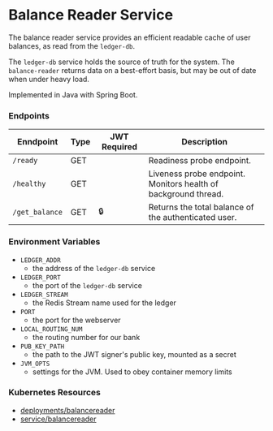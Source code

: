 # Balance Reader Service

The balance reader service provides an efficient readable cache of user balances, as read from the `ledger-db`.

The `ledger-db` service holds the source of truth for the system. The `balance-reader` returns data on a
best-effort basis, but may be out of date when under heavy load.

Implemented in Java with Spring Boot.

### Endpoints

| Enndpoint      | Type  | JWT Required | Description                                                     |
| -------------- | ----- | ------------ | --------------------------------------------------------------- |
| `/ready`       | GET   |              |  Readiness probe endpoint.                                      |
| `/healthy`     | GET   |              |  Liveness probe endpoint. Monitors health of background thread. |
| `/get_balance` | GET   | 🔒           |  Returns the total balance of the authenticated user.           |

### Environment Variables

- `LEDGER_ADDR`
  - the address of the `ledger-db` service
- `LEDGER_PORT`
  - the port of the `ledger-db` service
- `LEDGER_STREAM`
  - the Redis Stream name used for the ledger
- `PORT`
  - the port for the webserver
- `LOCAL_ROUTING_NUM`
  - the routing number for our bank
- `PUB_KEY_PATH`
  - the path to the JWT signer's public key, mounted as a secret
- `JVM_OPTS`
  - settings for the JVM. Used to obey container memory limits

### Kubernetes Resources

- [deployments/balancereader](/kubernetes-manifests/balance-reader.yaml)
- [service/balancereader](/kubernetes-manifests/balance-reader.yaml)
